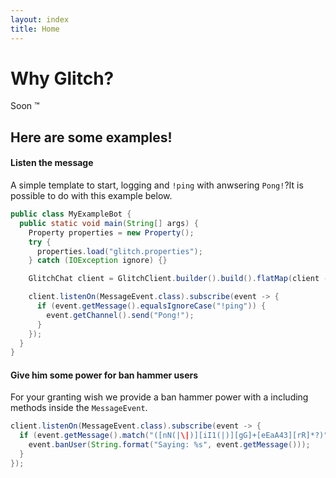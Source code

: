 ```yaml
---
layout: index
title: Home
---
```


# Why Glitch?

Soon &trade;

## Here are some examples!

#### Listen the message

A simple template to start, logging and `!ping` with anwsering `Pong!`?It is possible to do with this example below.</p>

```java
public class MyExampleBot {
  public static void main(String[] args) {
    Property properties = new Property();
    try {
      properties.load("glitch.properties");
    } catch (IOException ignore) {}

    GlitchChat client = GlitchClient.builder().build().flatMap(client -> GlitchChat.builder(client).build()).blockingGet();

    client.listenOn(MessageEvent.class).subscribe(event -> {
      if (event.getMessage().equalsIgnoreCase("!ping")) {
        event.getChannel().send("Pong!");
      }
    });
  }
}
```

#### Give him some power for ban hammer users

For your granting wish we provide a ban hammer power with a including methods inside the `MessageEvent`.

```java
client.listenOn(MessageEvent.class).subscribe(event -> {
  if (event.getMessage().match("([nN(|\|)][iI1(|)][gG]+[eEaA43][rR]*?)")) {
    event.banUser(String.format("Saying: %s", event.getMessage()));
  }
});
```